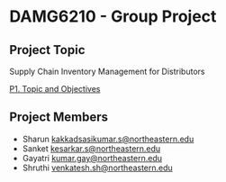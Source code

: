 # DAMG6210 - Group Project

## Project Topic

Supply Chain Inventory Management for Distributors

[P1. Topic and Objectives](P1.%20Topic%20and%20Objectives.md)

## Project Members
- Sharun kakkadsasikumar.s@northeastern.edu
- Sanket kesarkar.s@northeastern.edu 
- Gayatri kumar.gay@northeastern.edu
- Shruthi venkatesh.sh@northeastern.edu
